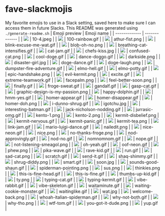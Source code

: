 # fave-slackmojis
My favorite emojis to use in a Slack setting, saved here to make sure I can access them in future Slacks.
This README was generated using `./generate-readme.sh`
| Emoji preview | Emoji name |
| ------------- | ------------- |
| <img src='./emojis/10-4.jpeg'/> | 10-4.jpeg |
| <img src='./emojis/100-rainbow.gif'/> | 100-rainbow.gif |
| <img src='./emojis/athur-fist.png'/> | athur-fist.png |
| <img src='./emojis/blink-excuse-me-wat.gif'/> | blink-excuse-me-wat.gif |
| <img src='./emojis/blob-oh-no.png'/> | blob-oh-no.png |
| <img src='./emojis/breathing-cat-intensifies.gif'/> | breathing-cat-intensifies.gif |
| <img src='./emojis/cat-jam.gif'/> | cat-jam.gif |
| <img src='./emojis/chefs-kiss.jpg'/> | chefs-kiss.jpg |
| <img src='./emojis/confused-cat.png'/> | confused-cat.png |
| <img src='./emojis/cool-doge.gif'/> | cool-doge.gif |
| <img src='./emojis/dance-doggo.gif'/> | dance-doggo.gif |
| <img src='./emojis/darkside.png'/> | darkside.png |
| <img src='./emojis/disaster-girl.jpg'/> | disaster-girl.jpg |
| <img src='./emojis/doge-dance.gif'/> | doge-dance.gif |
| <img src='./emojis/doge-laugh.png'/> | doge-laugh.png |
| <img src='./emojis/dumpster-fire-adventure.gif'/> | dumpster-fire-adventure.gif |
| <img src='./emojis/elmo-hell.gif'/> | elmo-hell.gif |
| <img src='./emojis/elmo-potty.gif'/> | elmo-potty.gif |
| <img src='./emojis/epic-handshake.png'/> | epic-handshake.png |
| <img src='./emojis/evil-kermit.png'/> | evil-kermit.png |
| <img src='./emojis/excite.gif'/> | excite.gif |
| <img src='./emojis/extreme-teamwork.gif'/> | extreme-teamwork.gif |
| <img src='./emojis/facepalm.png'/> | facepalm.png |
| <img src='./emojis/feel-better-soon.png'/> | feel-better-soon.png |
| <img src='./emojis/finally.gif'/> | finally.gif |
| <img src='./emojis/froge-sweat.gif'/> | froge-sweat.gif |
| <img src='./emojis/gandalf.gif'/> | gandalf.gif |
| <img src='./emojis/gasp-cat.gif'/> | gasp-cat.gif |
| <img src='./emojis/graphic-design-is-my-passion.png'/> | graphic-design-is-my-passion.png |
| <img src='./emojis/happy-dolphin.gif'/> | happy-dolphin.gif |
| <img src='./emojis/hmm-yes.gif'/> | hmm-yes.gif |
| <img src='./emojis/homer-appear.gif'/> | homer-appear.gif |
| <img src='./emojis/homer-disappear.gif'/> | homer-disappear.gif |
| <img src='./emojis/homer-doh.png'/> | homer-doh.png |
| <img src='./emojis/i-dunno-shrug.gif'/> | i-dunno-shrug.gif |
| <img src='./emojis/igotchu.jpg'/> | igotchu.jpg |
| <img src='./emojis/interesting-batman.gif'/> | interesting-batman.gif |
| <img src='./emojis/jack-nicholson-nodding.gif'/> | jack-nicholson-nodding.gif |
| <img src='./emojis/jurrasic-omg.gif'/> | jurrasic-omg.gif |
| <img src='./emojis/kento-1.png'/> | kento-1.png |
| <img src='./emojis/kento-2.png'/> | kento-2.png |
| <img src='./emojis/kermit-disbelief.png'/> | kermit-disbelief.png |
| <img src='./emojis/kermit-nervous.gif'/> | kermit-nervous.gif |
| <img src='./emojis/kermit-panic.gif'/> | kermit-panic.gif |
| <img src='./emojis/kermit-tea.png'/> | kermit-tea.png |
| <img src='./emojis/link-jam.gif'/> | link-jam.gif |
| <img src='./emojis/mario-luigi-dance.gif'/> | mario-luigi-dance.gif |
| <img src='./emojis/nailedit.png'/> | nailedit.png |
| <img src='./emojis/nice-neon.gif'/> | nice-neon.gif |
| <img src='./emojis/nice.png'/> | nice.png |
| <img src='./emojis/no-thanks-froge.png'/> | no-thanks-froge.png |
| <img src='./emojis/nod-approvingly.gif'/> | nod-approvingly.gif |
| <img src='./emojis/nod-no.gif'/> | nod-no.gif |
| <img src='./emojis/nomnomnom.gif'/> | nomnomnom.gif |
| <img src='./emojis/nope.gif'/> | nope.gif |
| <img src='./emojis/not-listening-smeagol.png'/> | not-listening-smeagol.png |
| <img src='./emojis/oh-yeah.gif'/> | oh-yeah.gif |
| <img src='./emojis/oof-neon.gif'/> | oof-neon.gif |
| <img src='./emojis/phew.png'/> | phew.png |
| <img src='./emojis/pika-wave.gif'/> | pika-wave.gif |
| <img src='./emojis/rave-kid.gif'/> | rave-kid.gif |
| <img src='./emojis/run.gif'/> | run.gif |
| <img src='./emojis/sad-cat.png'/> | sad-cat.png |
| <img src='./emojis/scratch.gif'/> | scratch.gif |
| <img src='./emojis/send-it.gif'/> | send-it.gif |
| <img src='./emojis/shaq-shimmy.gif'/> | shaq-shimmy.gif |
| <img src='./emojis/shrug-diddy.png'/> | shrug-diddy.png |
| <img src='./emojis/smart.gif'/> | smart.gif |
| <img src='./emojis/soon.jpg'/> | soon.jpg |
| <img src='./emojis/sounds-good-shaun.gif'/> | sounds-good-shaun.gif |
| <img src='./emojis/spiderman-pointing.png'/> | spiderman-pointing.png |
| <img src='./emojis/sus.png'/> | sus.png |
| <img src='./emojis/thinkies.png'/> | thinkies.png |
| <img src='./emojis/this-is-fine-head.gif'/> | this-is-fine-head.gif |
| <img src='./emojis/this-is-fine.gif'/> | this-is-fine.gif |
| <img src='./emojis/thumbs-up-kid.gif'/> | thumbs-up-kid.gif |
| <img src='./emojis/ty.png'/> | ty.png |
| <img src='./emojis/typing-cat.gif'/> | typing-cat.gif |
| <img src='./emojis/typing-kermit.gif'/> | typing-kermit.gif |
| <img src='./emojis/vibe-rabbit.gif'/> | vibe-rabbit.gif |
| <img src='./emojis/vibe-skeleton.gif'/> | vibe-skeleton.gif |
| <img src='./emojis/waitaminute.gif'/> | waitaminute.gif |
| <img src='./emojis/waiting-cookie-monster.gif'/> | waiting-cookie-monster.gif |
| <img src='./emojis/waitinglike.gif'/> | waitinglike.gif |
| <img src='./emojis/wat.jpg'/> | wat.jpg |
| <img src='./emojis/welcome-back.png'/> | welcome-back.png |
| <img src='./emojis/whoah-italian-spiderman.gif'/> | whoah-italian-spiderman.gif |
| <img src='./emojis/why-not-both.gif'/> | why-not-both.gif |
| <img src='./emojis/why-tho.png'/> | why-tho.png |
| <img src='./emojis/wtf-tom.gif'/> | wtf-tom.gif |
| <img src='./emojis/you-got-it-dude.png'/> | you-got-it-dude.png |
| <img src='./emojis/yup.gif'/> | yup.gif |
